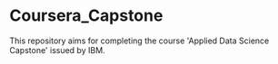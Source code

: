 # Coursera_Capstone
This repository aims for completing the course 'Applied Data Science Capstone' issued by IBM.
